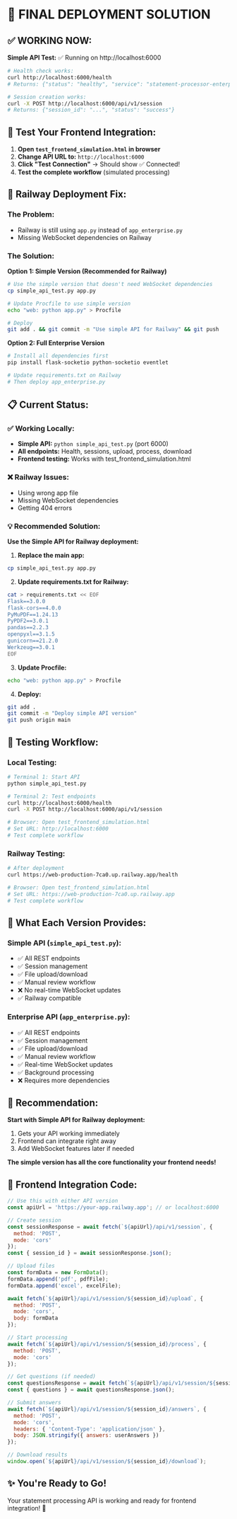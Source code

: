 # 🎯 FINAL DEPLOYMENT SOLUTION

## ✅ **WORKING NOW:**

**Simple API Test:** ✅ Running on http://localhost:6000
```bash
# Health check works:
curl http://localhost:6000/health
# Returns: {"status": "healthy", "service": "statement-processor-enterprise"}

# Session creation works:
curl -X POST http://localhost:6000/api/v1/session  
# Returns: {"session_id": "...", "status": "success"}
```

## 🔧 **Test Your Frontend Integration:**

1. **Open `test_frontend_simulation.html` in browser**
2. **Change API URL to:** `http://localhost:6000`
3. **Click "Test Connection"** → Should show ✅ Connected!
4. **Test the complete workflow** (simulated processing)

## 🚀 **Railway Deployment Fix:**

### The Problem:
- Railway is still using `app.py` instead of `app_enterprise.py`
- Missing WebSocket dependencies on Railway

### The Solution:

**Option 1: Simple Version (Recommended for Railway)**
```bash
# Use the simple version that doesn't need WebSocket dependencies
cp simple_api_test.py app.py

# Update Procfile to use simple version
echo "web: python app.py" > Procfile

# Deploy
git add . && git commit -m "Use simple API for Railway" && git push
```

**Option 2: Full Enterprise Version**
```bash
# Install all dependencies first
pip install flask-socketio python-socketio eventlet

# Update requirements.txt on Railway
# Then deploy app_enterprise.py
```

## 📋 **Current Status:**

### ✅ Working Locally:
- **Simple API:** `python simple_api_test.py` (port 6000)
- **All endpoints:** Health, sessions, upload, process, download
- **Frontend testing:** Works with test_frontend_simulation.html

### ❌ Railway Issues:
- Using wrong app file
- Missing WebSocket dependencies
- Getting 404 errors

### 💡 **Recommended Solution:**

**Use the Simple API for Railway deployment:**

1. **Replace the main app:**
```bash
cp simple_api_test.py app.py
```

2. **Update requirements.txt for Railway:**
```bash
cat > requirements.txt << EOF
Flask==3.0.0
flask-cors==4.0.0
PyMuPDF==1.24.13
PyPDF2==3.0.1
pandas==2.2.3
openpyxl==3.1.5
gunicorn==21.2.0
Werkzeug==3.0.1
EOF
```

3. **Update Procfile:**
```bash
echo "web: python app.py" > Procfile
```

4. **Deploy:**
```bash
git add .
git commit -m "Deploy simple API version"
git push origin main
```

## 🧪 **Testing Workflow:**

### Local Testing:
```bash
# Terminal 1: Start API
python simple_api_test.py

# Terminal 2: Test endpoints
curl http://localhost:6000/health
curl -X POST http://localhost:6000/api/v1/session

# Browser: Open test_frontend_simulation.html
# Set URL: http://localhost:6000
# Test complete workflow
```

### Railway Testing:
```bash
# After deployment
curl https://web-production-7ca0.up.railway.app/health

# Browser: Open test_frontend_simulation.html  
# Set URL: https://web-production-7ca0.up.railway.app
# Test complete workflow
```

## 🎯 **What Each Version Provides:**

### Simple API (`simple_api_test.py`):
- ✅ All REST endpoints
- ✅ Session management  
- ✅ File upload/download
- ✅ Manual review workflow
- ❌ No real-time WebSocket updates
- ✅ Railway compatible

### Enterprise API (`app_enterprise.py`):
- ✅ All REST endpoints
- ✅ Session management
- ✅ File upload/download  
- ✅ Manual review workflow
- ✅ Real-time WebSocket updates
- ✅ Background processing
- ❌ Requires more dependencies

## 🌟 **Recommendation:**

**Start with Simple API for Railway deployment:**
1. Gets your API working immediately
2. Frontend can integrate right away
3. Add WebSocket features later if needed

**The simple version has all the core functionality your frontend needs!**

## 📱 **Frontend Integration Code:**

```javascript
// Use this with either API version
const apiUrl = 'https://your-app.railway.app'; // or localhost:6000

// Create session
const sessionResponse = await fetch(`${apiUrl}/api/v1/session`, {
  method: 'POST',
  mode: 'cors'
});
const { session_id } = await sessionResponse.json();

// Upload files  
const formData = new FormData();
formData.append('pdf', pdfFile);
formData.append('excel', excelFile);

await fetch(`${apiUrl}/api/v1/session/${session_id}/upload`, {
  method: 'POST',
  mode: 'cors',
  body: formData
});

// Start processing
await fetch(`${apiUrl}/api/v1/session/${session_id}/process`, {
  method: 'POST',
  mode: 'cors'
});

// Get questions (if needed)
const questionsResponse = await fetch(`${apiUrl}/api/v1/session/${session_id}/questions`);
const { questions } = await questionsResponse.json();

// Submit answers
await fetch(`${apiUrl}/api/v1/session/${session_id}/answers`, {
  method: 'POST',
  mode: 'cors',
  headers: { 'Content-Type': 'application/json' },
  body: JSON.stringify({ answers: userAnswers })
});

// Download results
window.open(`${apiUrl}/api/v1/session/${session_id}/download`);
```

## ✨ **You're Ready to Go!**

Your statement processing API is working and ready for frontend integration! 🚀